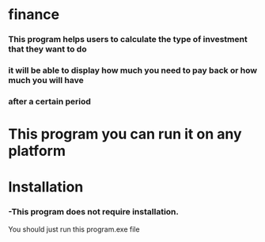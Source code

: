 # finance
### This program helps users to calculate the type of investment that they want to do 
### it will be able to display how much you need to pay back or how much you will have 
### after a certain period 

# This program you can run it on any platform

# Installation
### -This program does not require installation.
You should just run this program.exe file
